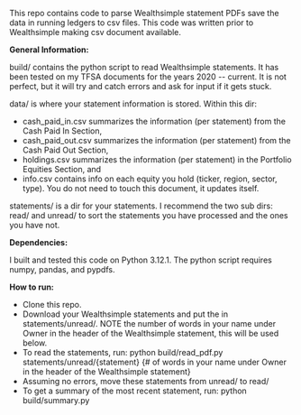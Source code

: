 This repo contains code to parse Wealthsimple statement PDFs save the data in running ledgers to csv files. This code was written prior to Wealthsimple making csv document available. 

**General Information:**

build/ contains the python script to read Wealthsimple statements. It has been tested on my TFSA documents for the years 2020 -- current. It is not perfect, but it will try and catch errors and ask for input if it gets stuck.

data/ is where your statement information is stored. Within this dir:
- cash_paid_in.csv summarizes the information (per statement) from the Cash Paid In Section,
- cash_paid_out.csv summarizes the information (per statement) from the Cash Paid Out Section,
- holdings.csv summarizes the information (per statement) in the Portfolio Equities Section, and
- info.csv contains info on each equity you hold (ticker, region, sector, type). You do not need to touch this document, it updates itself.

statements/ is a dir for your statements. I recommend the two sub dirs: read/ and unread/ to sort the statements you have processed and the ones you have not.

**Dependencies:**

I built and tested this code on Python 3.12.1. The python script requires numpy, pandas, and pypdfs.

**How to run:**
- Clone this repo.
- Download your Wealthsimple statements and put the in statements/unread/. NOTE the number of words in your name under Owner in the header of the Wealthsimple statement, this will be used below.
- To read the statements, run: python build/read_pdf.py statements/unread/{statement} {# of words in your name under Owner in the header of the Wealthsimple statement}
- Assuming no errors, move these statements from unread/ to read/
- To get a summary of the most recent statement, run: python build/summary.py

